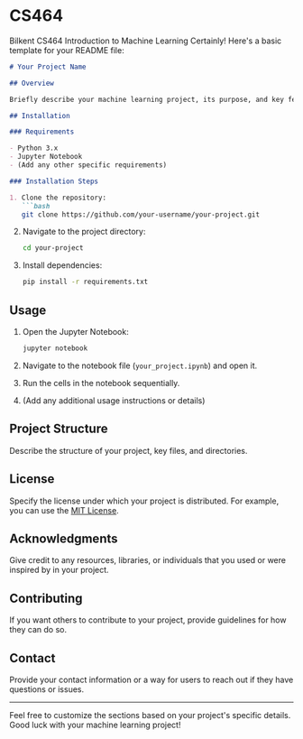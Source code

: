 # CS464
Bilkent CS464 Introduction to Machine Learning
Certainly! Here's a basic template for your README file:

```markdown
# Your Project Name

## Overview

Briefly describe your machine learning project, its purpose, and key features.

## Installation

### Requirements

- Python 3.x
- Jupyter Notebook
- (Add any other specific requirements)

### Installation Steps

1. Clone the repository:
   ```bash
   git clone https://github.com/your-username/your-project.git
   ```

2. Navigate to the project directory:
   ```bash
   cd your-project
   ```

3. Install dependencies:
   ```bash
   pip install -r requirements.txt
   ```

## Usage

1. Open the Jupyter Notebook:
   ```bash
   jupyter notebook
   ```

2. Navigate to the notebook file (`your_project.ipynb`) and open it.

3. Run the cells in the notebook sequentially.

4. (Add any additional usage instructions or details)

## Project Structure

Describe the structure of your project, key files, and directories.

## License

Specify the license under which your project is distributed. For example, you can use the [MIT License](https://opensource.org/licenses/MIT).

## Acknowledgments

Give credit to any resources, libraries, or individuals that you used or were inspired by in your project.

## Contributing

If you want others to contribute to your project, provide guidelines for how they can do so.

## Contact

Provide your contact information or a way for users to reach out if they have questions or issues.

---
Feel free to customize the sections based on your project's specific details. Good luck with your machine learning project!
```
